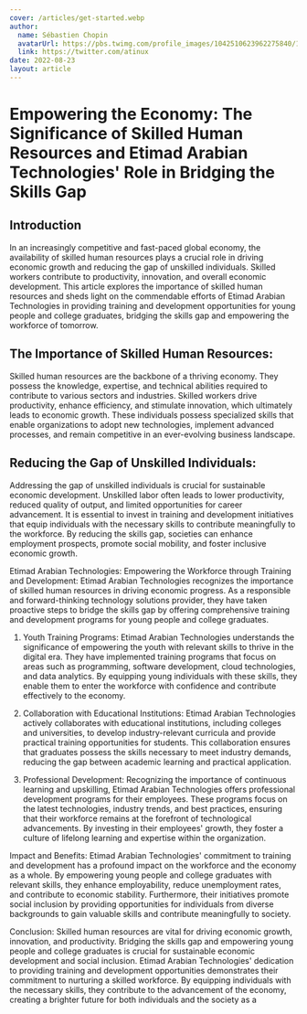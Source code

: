 ```yaml
---
cover: /articles/get-started.webp
author:
  name: Sébastien Chopin
  avatarUrl: https://pbs.twimg.com/profile_images/1042510623962275840/1Iw_Mvud_400x400.jpg
  link: https://twitter.com/atinux
date: 2022-08-23
layout: article
---
```


#  Empowering the Economy: The Significance of Skilled Human Resources and Etimad Arabian Technologies' Role in Bridging the Skills Gap



## Introduction
In an increasingly competitive and fast-paced global economy, the availability of skilled human resources plays a crucial role in driving economic growth and reducing the gap of unskilled individuals. Skilled workers contribute to productivity, innovation, and overall economic development. This article explores the importance of skilled human resources and sheds light on the commendable efforts of Etimad Arabian Technologies in providing training and development opportunities for young people and college graduates, bridging the skills gap and empowering the workforce of tomorrow.

## The Importance of Skilled Human Resources:
Skilled human resources are the backbone of a thriving economy. They possess the knowledge, expertise, and technical abilities required to contribute to various sectors and industries. Skilled workers drive productivity, enhance efficiency, and stimulate innovation, which ultimately leads to economic growth. These individuals possess specialized skills that enable organizations to adopt new technologies, implement advanced processes, and remain competitive in an ever-evolving business landscape.

## Reducing the Gap of Unskilled Individuals:
Addressing the gap of unskilled individuals is crucial for sustainable economic development. Unskilled labor often leads to lower productivity, reduced quality of output, and limited opportunities for career advancement. It is essential to invest in training and development initiatives that equip individuals with the necessary skills to contribute meaningfully to the workforce. By reducing the skills gap, societies can enhance employment prospects, promote social mobility, and foster inclusive economic growth.

Etimad Arabian Technologies: Empowering the Workforce through Training and Development:
Etimad Arabian Technologies recognizes the importance of skilled human resources in driving economic progress. As a responsible and forward-thinking technology solutions provider, they have taken proactive steps to bridge the skills gap by offering comprehensive training and development programs for young people and college graduates.

1. Youth Training Programs:
Etimad Arabian Technologies understands the significance of empowering the youth with relevant skills to thrive in the digital era. They have implemented training programs that focus on areas such as programming, software development, cloud technologies, and data analytics. By equipping young individuals with these skills, they enable them to enter the workforce with confidence and contribute effectively to the economy.

2. Collaboration with Educational Institutions:
Etimad Arabian Technologies actively collaborates with educational institutions, including colleges and universities, to develop industry-relevant curricula and provide practical training opportunities for students. This collaboration ensures that graduates possess the skills necessary to meet industry demands, reducing the gap between academic learning and practical application.

3. Professional Development:
Recognizing the importance of continuous learning and upskilling, Etimad Arabian Technologies offers professional development programs for their employees. These programs focus on the latest technologies, industry trends, and best practices, ensuring that their workforce remains at the forefront of technological advancements. By investing in their employees' growth, they foster a culture of lifelong learning and expertise within the organization.

Impact and Benefits:
Etimad Arabian Technologies' commitment to training and development has a profound impact on the workforce and the economy as a whole. By empowering young people and college graduates with relevant skills, they enhance employability, reduce unemployment rates, and contribute to economic stability. Furthermore, their initiatives promote social inclusion by providing opportunities for individuals from diverse backgrounds to gain valuable skills and contribute meaningfully to society.

Conclusion:
Skilled human resources are vital for driving economic growth, innovation, and productivity. Bridging the skills gap and empowering young people and college graduates is crucial for sustainable economic development and social inclusion. Etimad Arabian Technologies' dedication to providing training and development opportunities demonstrates their commitment to nurturing a skilled workforce. By equipping individuals with the necessary skills, they contribute to the advancement of the economy, creating a brighter future for both individuals and the society as a
